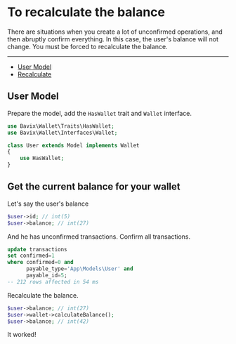 # To recalculate the balance

There are situations when you create a lot of unconfirmed operations, 
and then abruptly confirm everything. 
In this case, the user's balance will not change. 
You must be forced to recalculate the balance.

---

- [User Model](#user-model)
- [Recalculate](#recalculate)

<a name="user-model"></a>
## User Model

Prepare the model, add the `HasWallet` trait and `Wallet` interface.

```php
use Bavix\Wallet\Traits\HasWallet;
use Bavix\Wallet\Interfaces\Wallet;

class User extends Model implements Wallet
{
    use HasWallet;
}
```

<a name="recalculate"></a>
## Get the current balance for your wallet

Let's say the user's balance

```php
$user->id; // int(5)
$user->balance; // int(27)
```

And he has unconfirmed transactions.
Confirm all transactions.

```sql
update transactions 
set confirmed=1 
where confirmed=0 and 
      payable_type='App\Models\User' and 
      payable_id=5;
-- 212 rows affected in 54 ms
```

Recalculate the balance.

```php
$user->balance; // int(27)
$user->wallet->calculateBalance();
$user->balance; // int(42)
```

It worked! 
